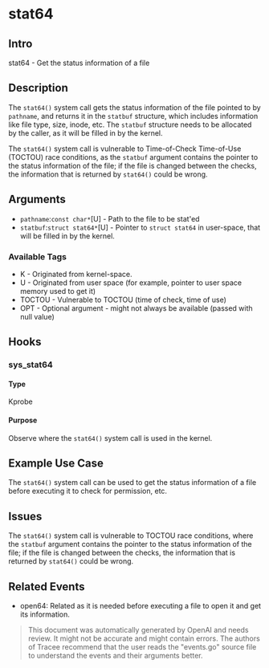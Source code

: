 
# stat64

## Intro
stat64 - Get the status information of a file

## Description
The `stat64()` system call gets the status information of the file pointed to by `pathname`, and returns it in the `statbuf` structure, which includes information like file type, size, inode, etc. The `statbuf` structure needs to be allocated by the caller, as it will be filled in by the kernel. 

The `stat64()` system call is vulnerable to Time-of-Check Time-of-Use (TOCTOU) race conditions, as the `statbuf` argument contains the pointer to the status information of the file; if the file is changed between the checks, the information that is returned by `stat64()` could be wrong.

## Arguments
* `pathname`:`const char*`[U] - Path to the file to be stat'ed
* `statbuf`:`struct stat64*`[U] - Pointer to `struct stat64` in user-space, that will be filled in by the kernel.

### Available Tags
* K - Originated from kernel-space.
* U - Originated from user space (for example, pointer to user space memory used to get it)
* TOCTOU - Vulnerable to TOCTOU (time of check, time of use)
* OPT - Optional argument - might not always be available (passed with null value)

## Hooks
### sys_stat64
#### Type
Kprobe
#### Purpose
Observe where the `stat64()` system call is used in the kernel.

## Example Use Case
The `stat64()` system call can be used to get the status information of a file before executing it to check for permission, etc.

## Issues
The `stat64()` system call is vulnerable to TOCTOU race conditions, where the `statbuf` argument contains the pointer to the status information of the file; if the file is changed between the checks, the information that is returned by `stat64()` could be wrong.

## Related Events
* open64: Related as it is needed before executing a file to open it and get its information.

> This document was automatically generated by OpenAI and needs review. It might
> not be accurate and might contain errors. The authors of Tracee recommend that
> the user reads the "events.go" source file to understand the events and their
> arguments better.
